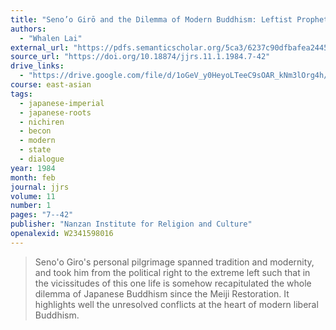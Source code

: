 ```yaml
---
title: "Seno’o Girō and the Dilemma of Modern Buddhism: Leftist Prophet of the Lotus Sutra"
authors:
  - "Whalen Lai"
external_url: "https://pdfs.semanticscholar.org/5ca3/6237c90dfbafea24454a519d2b0bc9e4c099.pdf"
source_url: "https://doi.org/10.18874/jjrs.11.1.1984.7-42"
drive_links:
  - "https://drive.google.com/file/d/1oGeV_y0HeyoLTeeC9sOAR_kNm3lOrg4h/view?usp=drivesdk"
course: east-asian
tags:
  - japanese-imperial
  - japanese-roots
  - nichiren
  - becon
  - modern
  - state
  - dialogue
year: 1984
month: feb
journal: jjrs
volume: 11
number: 1
pages: "7--42"
publisher: "Nanzan Institute for Religion and Culture"
openalexid: W2341598016
---
```


> Seno'o Giro's personal pilgrimage spanned tradition and 
modernity, and took him from the political right to the 
extreme left such that in the vicissitudes of this one life is
somehow recapitulated the whole dilemma of Japanese Buddhism since the Meiji Restoration.
It highlights well the unresolved conflicts at the heart of modern liberal Buddhism.

